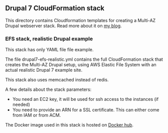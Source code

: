 ## Drupal 7 CloudFormation stack

This directory contains Cloudformation templates for creating a Multi-AZ Drupal webserver stack. Read more about it on [my blog](https://www.karelbemelmans.com/2016/06/running-drupal-7-on-aws---part-2/).


### EFS stack, realistic Drupal example

This stack has only YAML file file example. 

The file drupal7-efs-realistic.yml contains the full CloudFormation stack that creates the Multi-AZ Drupal setup, using AWS Elastic File System with an actual realistic Drupal 7 example site.

This stack also uses memcached instead of redis.

A few details about the stack parameters:

  - You need an EC2 key, it will be used for ssh access to the instances (if needed)
  - You need to provide an ARN for a SSL certificate. This can either come from IAM or from ACM.

The Docker image used in this stack is hosted on [Docker hub](https://hub.docker.com/r/karelbemelmans/d7-docker-v1/).



